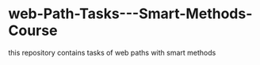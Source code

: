 # web-Path-Tasks---Smart-Methods-Course
this repository contains tasks of web paths with smart methods
